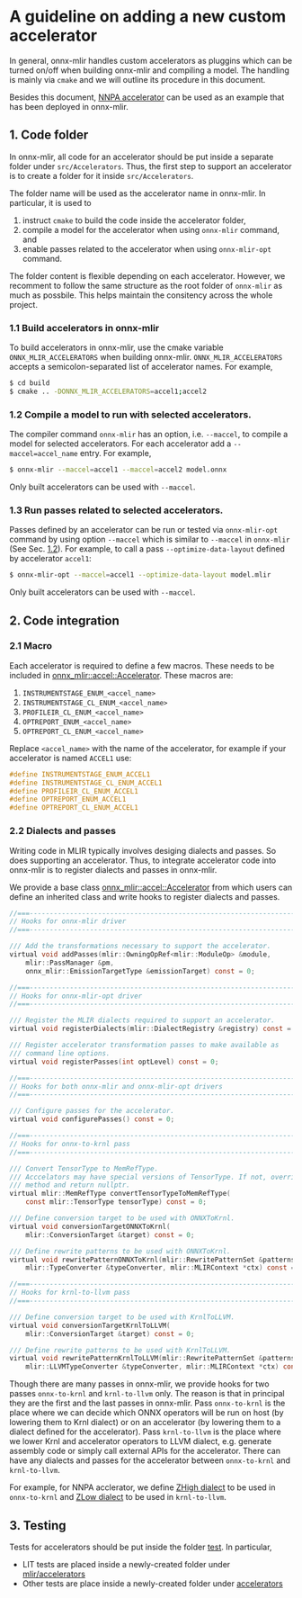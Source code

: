 # A guideline on adding a new custom accelerator

In general, onnx-mlir handles custom accelerators as pluggins which can be turned on/off when building onnx-mlir and compiling a model. The handling is mainly via `cmake` and we will outline its procedure in this document.

Besides this document, [NNPA accelerator](../src/Accelerators/NNPA) can be used as an example that has been deployed in onnx-mlir.

## 1. Code folder

In onnx-mlir, all code for an accelerator should be put inside a separate folder under `src/Accelerators`. Thus, the first step to support an accelerator is to create a folder for it inside `src/Accelerators`.

The folder name will be used as the accelerator name in onnx-mlir. In particular, it is used to
1. instruct `cmake` to build the code inside the accelerator folder,
2. compile a model for the accelerator when using `onnx-mlir` command, and
3. enable passes related to the accelerator when using `onnx-mlir-opt` command.

The folder content is flexible depending on each accelerator. However, we recomment to follow the same structure as the root folder of `onnx-mlir` as much as possbile. This helps maintain the consitency across the whole project.

### 1.1 Build accelerators in onnx-mlir

To build accelerators in onnx-mlir, use the cmake variable `ONNX_MLIR_ACCELERATORS` when building onnx-mlir. `ONNX_MLIR_ACCELERATORS` accepts a semicolon-separated list of accelerator names. For example,
```bash
$ cd build
$ cmake .. -DONNX_MLIR_ACCELERATORS=accel1;accel2
```

### 1.2 Compile a model to run with selected accelerators.

The compiler command `onnx-mlir` has an option, i.e. `--maccel`, to compile a model for selected accelerators. For each accelerator add a `--maccel=accel_name` entry. For example,

```bash
$ onnx-mlir --maccel=accel1 --maccel=accel2 model.onnx
```

Only built accelerators can be used with `--maccel`.

### 1.3 Run passes related to selected accelerators.

Passes defined by an accelerator can be run or tested via `onnx-mlir-opt` command by using option `--maccel` which is similar to `--maccel` in `onnx-mlir` (See Sec. [1.2](#1.2-compile-a-model-to-run-with-selected-accelerators)). For example, to call a pass `--optimize-data-layout` defined by accelerator `accel1`:

```bash
$ onnx-mlir-opt --maccel=accel1 --optimize-data-layout model.mlir
```

Only built accelerators can be used with `--maccel`.

## 2. Code integration

### 2.1 Macro

Each accelerator is required to define a few macros. These needs to be included in [onnx_mlir::accel::Accelerator](../src/Accelerators/Accelerator.hpp). These macros are:

1. `INSTRUMENTSTAGE_ENUM_<accel_name>`
2. `INSTRUMENTSTAGE_CL_ENUM_<accel_name>`
3. `PROFILEIR_CL_ENUM_<accel_name>`
4. `OPTREPORT_ENUM_<accel_name>`
5. `OPTREPORT_CL_ENUM_<accel_name>`

Replace `<accel_name>` with the name of the accelerator, for example if your accelerator is named `ACCEL1` use:

```C
#define INSTRUMENTSTAGE_ENUM_ACCEL1
#define INSTRUMENTSTAGE_CL_ENUM_ACCEL1
#define PROFILEIR_CL_ENUM_ACCEL1
#define OPTREPORT_ENUM_ACCEL1
#define OPTREPORT_CL_ENUM_ACCEL1
```

### 2.2 Dialects and passes

Writing code in MLIR typically involves desiging dialects and passes. So does supporting an accelerator. Thus, to integrate accelerator code into onnx-mlir is to register dialects and passes in onnx-mlir.

We provide a base class [onnx_mlir::accel::Accelerator](../src/Accelerators/Accelerator.hpp) from which users can define an inherited class and write hooks to register dialects and passes.

```C
//===--------------------------------------------------------------------===//
// Hooks for onnx-mlir driver
//===--------------------------------------------------------------------===//

/// Add the transformations necessary to support the accelerator.
virtual void addPasses(mlir::OwningOpRef<mlir::ModuleOp> &module,
    mlir::PassManager &pm,
    onnx_mlir::EmissionTargetType &emissionTarget) const = 0;

//===--------------------------------------------------------------------===//
// Hooks for onnx-mlir-opt driver
//===--------------------------------------------------------------------===//

/// Register the MLIR dialects required to support an accelerator.
virtual void registerDialects(mlir::DialectRegistry &registry) const = 0;

/// Register accelerator transformation passes to make available as
/// command line options.
virtual void registerPasses(int optLevel) const = 0;

//===--------------------------------------------------------------------===//
// Hooks for both onnx-mlir and onnx-mlir-opt drivers
//===--------------------------------------------------------------------===//

/// Configure passes for the accelerator.
virtual void configurePasses() const = 0;

//===--------------------------------------------------------------------===//
// Hooks for onnx-to-krnl pass
//===--------------------------------------------------------------------===//

/// Convert TensorType to MemRefType.
/// Acccelators may have special versions of TensorType. If not, override this
/// method and return nullptr.
virtual mlir::MemRefType convertTensorTypeToMemRefType(
    const mlir::TensorType tensorType) const = 0;

/// Define conversion target to be used with ONNXToKrnl.
virtual void conversionTargetONNXToKrnl(
    mlir::ConversionTarget &target) const = 0;

/// Define rewrite patterns to be used with ONNXToKrnl.
virtual void rewritePatternONNXToKrnl(mlir::RewritePatternSet &patterns,
    mlir::TypeConverter &typeConverter, mlir::MLIRContext *ctx) const = 0;

//===--------------------------------------------------------------------===//
// Hooks for krnl-to-llvm pass
//===--------------------------------------------------------------------===//

/// Define conversion target to be used with KrnlToLLVM.
virtual void conversionTargetKrnlToLLVM(
    mlir::ConversionTarget &target) const = 0;

/// Define rewrite patterns to be used with KrnlToLLVM.
virtual void rewritePatternKrnlToLLVM(mlir::RewritePatternSet &patterns,
    mlir::LLVMTypeConverter &typeConverter, mlir::MLIRContext *ctx) const = 0;
```

Though there are many passes in onnx-mlir, we provide hooks for two passes `onnx-to-krnl` and `krnl-to-llvm` only. The reason is that in principal they are the first and the last passes in onnx-mlir. Pass `onnx-to-krnl` is the place where we can decide which ONNX operators will be run on host (by lowering them to Krnl dialect) or on an accelerator (by lowering them to a dialect defined for the accelerator). Pass `krnl-to-llvm` is the place where we lower Krnl and accelerator operators to LLVM dialect, e.g. generate assembly code or simply call external APIs for the accelerator. There can have any dialects and passes for the accelerator between `onnx-to-krnl` and `krnl-to-llvm`.

For example, for NNPA acclerator, we define [ZHigh dialect](../src/Accelerators/NNPA/Dialect/ZHigh) to be used in `onnx-to-krnl` and [ZLow dialect](../src/Accelerators/Dialect/ZLow) to be used in `krnl-to-llvm`.

## 3. Testing

Tests for accelerators should be put inside the folder [test](../test). In particular,
- LIT tests are placed inside a newly-created folder under [mlir/accelerators](../test/mlir/accelerators)
- Other tests are place inside a newly-created folder under [accelerators](../test/accelerators)
